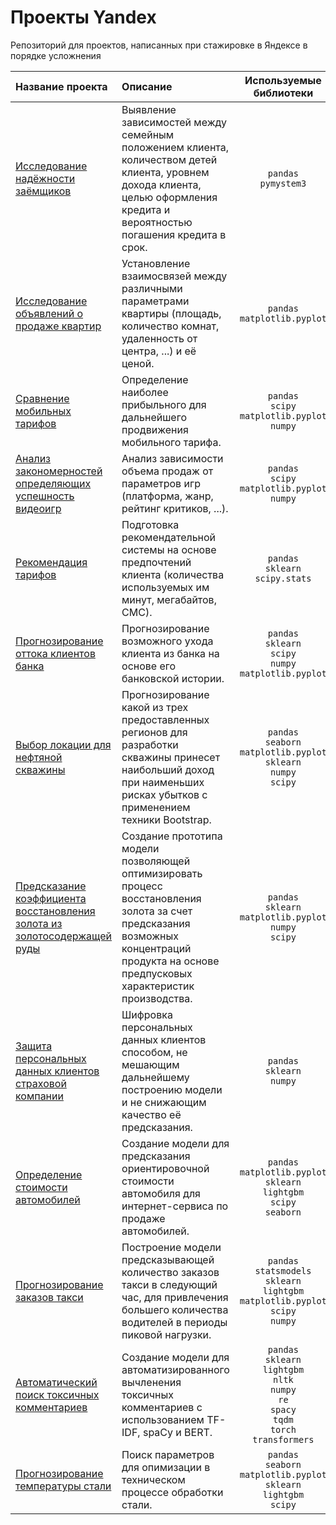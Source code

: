 # Проекты Yandex
Репозиторий для проектов, написанных при стажировке в Яндексе в порядке усложнения

| Название проекта | Описание | Используемые библиотеки |
| :--- | :--- | :---: |
| [Исследование надёжности заёмщиков](debtor_reliability) | Выявление зависимостей между семейным положением клиента, количеством детей клиента, уровнем дохода клиента, целью оформления кредита и вероятностью погашения кредита в срок.  | `pandas` <br/> `pymystem3` |
| [Исследование объявлений о продаже квартир](flat_cost) | Установление взаимосвязей между различными параметрами квартиры (площадь, количество комнат, удаленность от центра, ...) и её ценой. | `pandas` <br/> `matplotlib.pyplot` |
| [Сравнение мобильных тарифов](tariff_comparison) | Определение наиболее прибыльного для дальнейшего продвижения мобильного тарифа. | `pandas` <br/> `scipy` <br/> `matplotlib.pyplot` <br/> `numpy` |
| [Анализ закономерностей определяющих успешность видеоигр](most_profitable_games) | Анализ зависимости объема продаж от параметров игр (платформа, жанр, рейтинг критиков, ...). | `pandas` <br/> `scipy` <br/> `matplotlib.pyplot` <br/> `numpy` |
| [Рекомендация тарифов](tariff_recommendation) | Подготовка рекомендательной системы на основе предпочтений клиента (количества используемых им минут, мегабайтов, СМС). | `pandas` <br/> `sklearn` <br/> `scipy.stats` |
| [Прогнозирование оттока клиентов банка](clients_exit) | Прогнозирование возможного ухода клиента из банка на основе его банковской истории. | `pandas` <br/>  `sklearn` <br/>  `scipy` <br/>  `numpy` <br/>  `matplotlib.pyplot` |
| [Выбор локации для нефтяной скважины](oil_well_location) | Прогнозирование какой из трех предоставленных регионов для разработки скважины принесет наибольший доход при наименьших рисках убытков с применением техники Bootstrap. | `pandas` <br/> `seaborn` <br/> `matplotlib.pyplot` <br/> `sklearn` <br/> `numpy` <br/> `scipy` |
| [Предсказание коэффициента восстановления золота из золотосодержащей руды](gold_recovery) | Создание прототипа модели позволяющей оптимизировать процесс восстановления золота за счет предсказания возможных концентраций продукта на основе предпусковых характеристик производства. | `pandas` <br/> `sklearn` <br/> `matplotlib.pyplot` <br/> `numpy` <br/> `scipy` |
| [Защита персональных данных клиентов страховой компании](data_protection) | Шифровка персональных данных клиентов способом, не мешающим дальнейшему построению модели и не снижающим качество её предсказания. | `pandas` <br/> `sklearn` <br/> `numpy` |
| [Определение стоимости автомобилей](auto_costs) | Создание модели для предсказания ориентировочной стоимости автомобиля для интернет-сервиса по продаже автомобилей. | `pandas` <br/> `matplotlib.pyplot` <br/> `sklearn` <br/> `lightgbm` <br/> `scipy` <br/> `seaborn` |
| [Прогнозирование заказов такси](taxi_capacity) | Построение модели предсказывающей количество заказов такси в следующий час, для привлечения большего количества водителей в периоды пиковой нагрузки. | `pandas` <br/> `statsmodels` <br/> `sklearn` <br/> `lightgbm` <br/> `matplotlib.pyplot` <br/> `scipy` <br/> `numpy` |
| [Автоматический поиск токсичных комментариев](toxic_commentary) | Создание  модели для автоматизированного вычленения токсичных комментариев с использованием TF-IDF, spaCy и BERT. | `pandas` <br/> `sklearn` <br/> `lightgbm` <br/> `nltk` <br/> `numpy` <br/> `re` <br/> `spacy` <br/> `tqdm` <br/> `torch` <br/> `transformers` |
| [Прогнозирование температуры стали](steel_melting) | Поиск параметров для опимизации в техническом процессе обработки стали. | `pandas` <br/> `seaborn` <br/> `matplotlib.pyplot` <br/> `sklearn` <br/> `lightgbm` <br/> `scipy`|
